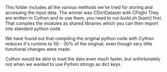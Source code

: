 This folder includes all the various methods we've tried for storing
and accessing the input data. The winner was CDictDataset with CFlight
They are written in Cython and to use them, you need to run build.sh [bash] first.
That compiles the modules as shared libraries which you can then import into
standard python code.

We have found out that compiling the original python code with Cython reduces
it's runtime to 50 - 30% of the original, even though very little functional
changes were made.

Cython would be able to load the data even much faster, but unfortunately not
when we wanted to use Python strings as dict keys.
